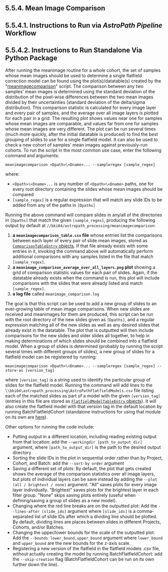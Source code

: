 ## 5.5.4. Mean Image Comparison

## 5.5.4.1. Instructions to Run via *AstroPath Pipeline* Workflow

## 5.5.4.2. Instructions to Run Standalone Via Python Package

After running the meanimage routine for a whole cohort, the set of samples whose mean images should be used to determine a single flatfield correction model can be found using the plot(s)/datatable(s) created by the "[meanimagecomparison](../meanimagecomparison.py)" script. The comparison between any two samples' mean images is determined using the standard deviation of the distribution of the pixel-wise differences between the two mean images divided by their uncertainties (standard deviation of the delta/sigma distribution). This comparison statistic is calculated for every image layer and every pair of samples, and the average over all image layers is plotted for each pair in a grid. The resulting plot shows values near one for samples whose mean images are comparable, and values far from one for samples whose mean images are very different. The plot can be run several times (much more quickly, after the initial datatable is produced) to find the best grouping of slides to use for a single flatfield model. It can also be used to check a new cohort of samples' mean images against previously-run cohorts. To run the script in the most common use case, enter the following command and arguments:

`meanimagecomparison <Dpath>\<Dname>... --sampleregex [sample_regex]`

where:
- `<Dpath>\<Dname>...` is any number of `<Dpath>\<Dname>` paths, one for every root directory containing the slides whose mean images should be compared
- `[sample_regex]` is a regular expression that will match any slide IDs to be added from any of the paths in `[Dpaths]`

Running the above command will compare slides in any/all of the directories in `[Dpaths]` that match the given `[sample_regex]`, producing the following output by default at `//bki04/astropath_processing/meanimagecomparison`:
1. **a `meanimagecomparison_table.csv` file** whose entries list the comparisons between each layer of every pair of slide mean images, stored as [`ComparisonTableEntry` objects](../utilities.py#L37-L44). If that file already exists with some entries in it, invoking the command above will automatically perform additional comparisons with any samples listed in the file that match `[sample_regex]`.
1. **a `meanimage_comparison_average_over_all_layers.png` plot** showing a grid of comparison statistic values for each pair of slides. Again, if the datatable already exists when the command is run, this plot will include comparisons with the slides that were already listed and match `[sample_regex]`.
1. **a log file** called `meanimage_comparison.log`

The goal is that this script can be used to add a new group of slides to an ever-growing table of mean image comparisons. When new slides are received and meanimages for them are produced, this script can be run with the root directory of the new slides given as `[Dpaths]`, and a regular expression matching all of the new slides as well as any desired slides that already exist in the datatable. The plot that is outputted will then include comparisons for the new slides and older slides all together, to help in making determinations of which slides should be combined into a flatfield model. When a group of slides is determined (probably by running the script several times with different groups of slides), a new group of slides for a flatfield model can be registered by running:

`meanimagecomparison <Dpath>\<Dname>... --sampleregex [sample_regex] --store-as [version_tag]`

where `[version_tag]` is a string used to identify the particular group of slides for the flatfield model. Running the command will add lines to the `\\bki04\astropath_processing\AstroPathFlatfieldModels.csv` file listing each of the matched slides as part of a model with the given `[version_tag]` (entries in this file are stored as [`FlatfieldModelTableEntry` objects](../utilities.py#L29-L35)). It will also create the flatfield model with that version tag in the default location by running BatchFlatfieldCohort (standalone instructions for using that module on its own are [here](./Batchflatfield.md#5552-instructions-to-run-standalone-via-python-package "Title")).

Other options for running the code include:
- Putting output in a different location, including reading existing output from that location: add the `--workingdir [path_to_output_dir]` argument, where `[path_to_output_dir]` is the path to the desired output directory 
- Sorting the slide IDs in the plot in sequential order rather than by Project, Cohort, and Batch: add the `--sort-by order` argument
- Saving a different set of plots: By default, the plot that gets created shows the average of the comparison statistics over all image layers, but plots of individual layers can be save instead by adding the `--plot (all / brightest / none)` argument. "All" saves plots for every image layer individually. "Brightest" saves plots for the brightest layer in each filter group. "None" skips saving plots entirely (useful when defining/saving a group of slides as a new model).
- Changing where the red line breaks are on the outputted plot: Add the `--lines-after [slide_ids]` argument where `[slide_ids]` is a comma-separated list of slide IDs after which a dividing line should be plotted. By default, dividing lines are places between slides in different Projects, Cohorts, and/or Batches.
- Changing the upper/lower bounds for the scale of the outputted plot: Add the `--bounds lower_bound,upper_bound` argument where `lower_bound` and `upper_bound` are the new bounds for the z-axis scale.
- Registering a new version of the flatfield in the flatfield models .csv file, without actually creating the model by running BatchFlatfieldCohort: add the `--skip-creation` flag (BatchFlatfieldCohort can be run on its own further down the line).
